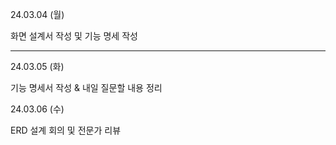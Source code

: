 24.03.04 (월)

화면 설계서 작성 및 기능 명세 작성

---

24.03.05 (화)

기능 명세서 작성 & 내일 질문할 내용 정리 

24.03.06 (수)

ERD 설계 회의 및 전문가 리뷰
